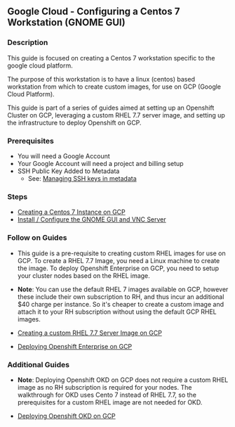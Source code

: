 ## Google Cloud - Configuring a Centos 7 Workstation (GNOME GUI)

### Description

This guide is focused on creating a Centos 7 workstation specific to the google cloud platform. 

The purpose of this workstation is to have a linux (centos) based workstation from which to create custom
images, for use on GCP (Google Cloud Platform).

This guide is part of a series of guides aimed at setting up an Openshift Cluster on GCP, leveraging a 
custom RHEL 7.7 server image, and setting up the infrastructure to deploy Openshift on GCP.

### Prerequisites

- You will need a Google Account
- Your Google Account will need a project and billing setup
- SSH Public Key Added to Metadata
    - See: [Managing SSH keys in metadata](https://cloud.google.com/compute/docs/instances/adding-removing-ssh-keys)

### Steps

- [Creating a Centos 7 Instance on GCP](Creating-Centos7-Instance-GCP.md)
- [Install / Configure the GNOME GUI and VNC Server](Installing-Configuring-GNOME.md)

### Follow on Guides 

- This guide is a pre-requisite to creating custom RHEL images for use on GCP. To create a RHEL 7.7 Image, you need a Linux machine to create the image. To deploy Openshift Enterprise on GCP, you need to setup your cluster nodes based on the RHEL image. 
- **Note**: You can use the default RHEL 7 images available on GCP, however these include their own subscription to RH, and thus incur an additional $40 charge per instance. So it's cheaper to create a custom image and attach it to your RH subscription without using the default GCP RHEL images.
  
  
- [Creating a custom RHEL 7.7 Server Image on GCP](https://github.com/chainlynx/google-cloud-rhel-image) 
- [Deploying Openshift Enterprise on GCP](https://github.com/chainlynx/google-cloud-openshift-ocp)

### Additional Guides

- **Note**: Deploying Openshift OKD on GCP does not require a custom RHEL image as no RH subscription is required for your nodes. The walkthrough for OKD uses Cento 7 instead of RHEL 7.7, so the prerequisites for a custom RHEL image are not needed for OKD.


- [Deploying Openshift OKD on GCP](https://github.com/chainlynx/google-cloud-openshift-okd)


